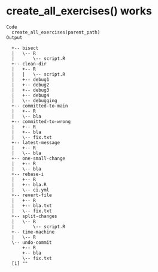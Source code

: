 # create_all_exercises() works

    Code
      create_all_exercises(parent_path)
    Output
      
      +-- bisect
      |   \-- R
      |       \-- script.R
      +-- clean-dir
      |   +-- R
      |   |   \-- script.R
      |   +-- debug1
      |   +-- debug2
      |   +-- debug3
      |   +-- debug4
      |   \-- debugging
      +-- committed-to-main
      |   +-- R
      |   \-- bla
      +-- committed-to-wrong
      |   +-- R
      |   +-- bla
      |   \-- fix.txt
      +-- latest-message
      |   +-- R
      |   \-- bla
      +-- one-small-change
      |   +-- R
      |   \-- bla
      +-- rebase-i
      |   +-- R
      |   +-- bla.R
      |   \-- ci.yml
      +-- revert-file
      |   +-- R
      |   +-- bla.txt
      |   \-- fix.txt
      +-- split-changes
      |   \-- R
      |       \-- script.R
      +-- time-machine
      |   \-- R
      \-- undo-commit
          +-- R
          +-- bla
          \-- fix.txt
      [1] ""


